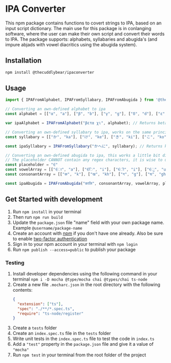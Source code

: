 # IPA Converter

This npm package contains functions to covert strings to IPA, based on an input script dictionary. The main use for this package is in conlanging software, where the user can make their own script and convert their words to IPA. The package supports: alphabets, syllabaries and abugida's (and impure abjads with vowel diacritics using the abugida system).

## Installation

```bash
npm install @thecuddlybear/ipaconverter
```

## Usage
  
```javascript
import { IPAFromAlphabet, IPAFromSyllabary, IPAFromAbugida } from '@thecuddlybear/ipaconverter';

// Converting an own-defined alphabet to ipa
const alphabet = [["α", "a"], ["β", "b"], ["γ", "g"], ["δ", "d"], ["ε", "e"], ["ζ", "z"], ["η", "h"], ["θ", "θ"], ["ι", "i"], ["κ", "k"], ["λ", "l"], ["μ", "m"], ["ν", "n"], ["ξ", "x"], ["ο", "o"], ["π", "p"], ["ρ", "r"], ["σ", "s"], ["τ", "t"], ["υ", "u"], ["φ", "f"], ["χ", "χ"], ["ψ", "ψ"], ["ω", "o"]];

var ipaAlphabet = IPAFromAlphabet("βετα χι", alphabet); // Returns beta χi

// Converting an own-defined syllabary to ipa, works on the same principle as the alphabet.
const syllabary = [["か", "ka"], ["け", "ke"], ["き", "ki"], ["こ", "ko"], ["く", "ku"], ["さ", "sa"], ["せ", "se"], ["し", "shi"], ["そ", "so"], ["す", "su"], ["た", "ta"], ["て", "te"], ["ち", "chi"], ["と", "to"], ["つ", "tsu"], ["な", "na"], ["ね", "ne"], ["に", "ni"], ["の", "no"], ["ぬ", "nu"], ["は", "ha"], ["へ", "he"], ["ひ", "hi"], ["ほ", "ho"], ["ふ", "fu"], ["ま", "ma"], ["め", "me"], ["み", "mi"], ["も", "mo"], ["む", "mu"], ["や", "ya"], ["よ", "yo"], ["ゆ", "yu"], ["ら", "ra"], ["れ", "re"], ["り", "ri"], ["ろ", "ro"], ["る", "ru"], ["わ", "wa"], ["を", "wo"], ["ん", "n"]];

const ipaSyllabary = IPAFromSyllabary("かへに", syllabary); // Returns kehi

// Converting an own-defined abugida to ipa, this works a little bit different, as it requires the vowels to be specified separately from the consonant with a placeholder.
// The placeholder CANNOT contain any regex characters, it is wise to use characters like ∈
const placeholder = "∈"
const vowelArray = [["∈ा", "a"], ["∈ि", "i"], ["∈ी", "i"], ["∈ु", "u"], ["∈ू", "u"], ["∈े", "e"], ["∈ै", "ai"], ["∈ो", "o"], ["∈ौ", "au"], ["∈ं", "am"], ["∈ः", "ah"], ["∈ँ", "an"]];
const consonantArray = [["क​", "k"], ["ख​", "kh"], ["ग​", "g"], ["घ​", "gh"], ["ङ​", "ṅ"], ["च​", "c"], ["छ​", "ch"], ["ज​", "j"], ["झ​", "jh"], ["ञ​", "ñ"], ["ट​", "ṭ"], ["ठ​", "ṭh"], ["ड​", "ḍ"], ["ढ​", "ḍh"], ["ण​", "ṇ"], ["त​", "t"], ["थ​", "th"], ["द​", "d"], ["ध​", "dh"], ["न​", "n"], ["प​", "p"], ["फ​", "ph"], ["ब​", "b"], ["भ​", "bh"], ["म​", "m"], ["य​", "y"], ["र​", "r"], ["ल​", "l"], ["व​", "v"], ["श​", "ś"], ["ष​", "ṣ"], ["स​", "s"], ["ह​", "h"], ["क्ष​", "kṣ"], ["त्र​", "tr"], ["ज्ञ​", "jñ"]];

const ipaAbugida = IPAFromAbugida("कालि", consonantArray, vowelArray, placeholder); // Returns kali
```

## Get Started with development

1. Run `npm install` in your terminal
1. Then run `npm run build`
1. Update the `package.json` file "name" field with your own package name. Example `@username/package-name`
1. Create an account with [npm](https://www.npmjs.com/signup) if you don't have one already. Also be sure to enable [two-factor authentication](https://docs.npmjs.com/configuring-two-factor-authentication)
1. Sign in to your npm account in your terminal with `npm login`
1. Run `npm publish --access=public` to publish your package

### Testing

1. Install developer dependencies using the following command in your terminal `npm i -D mocha @type/mocha chai @types/chai ts-node`
1. Create a new file `.mocharc.json` in the root directory with the following contents:
   ```json
   {
     "extension": ["ts"],
     "spec": "./**/*.spec.ts",
     "require": "ts-node/register"
   }
   ```
1. Create a `tests` folder
1. Create an `index.spec.ts` file in the `tests` folder
1. Write unit tests in the `index.spec.ts` file to test the code in `index.ts`
1. Add a `"test"` property in the `package.json` file and give it a value of `"mocha"`
1. Run `npm test` in your terminal from the root folder of the project
